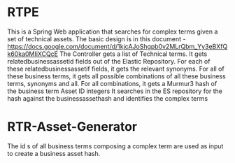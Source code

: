 # RTPE
This is a Spring Web application that searches for complex terms given a set of technical assets. The basic design is in this document - https://docs.google.com/document/d/1kjcAJoShgpb0v2MLrQbm_Yy3eBXfQk60ka0MIiXCQcE
The Controller gets a list of Technical terms. It gets relatedbusinessassetid fields out of the Elastic Repository. For each of these relatedbusinessassetif fields, it gets the relevant synonyms. 
For all of these business terms, it gets all possible combinations of all these business terms, synonyms and all.
For all combinations, it gets a Murmur3 hash of the business term Asset ID integers
It searches in the ES repository for the hash against the businessassethash and identifies the complex terms

# RTR-Asset-Generator
The id s of all business terms composing a complex term are used as input to create a business asset hash.
